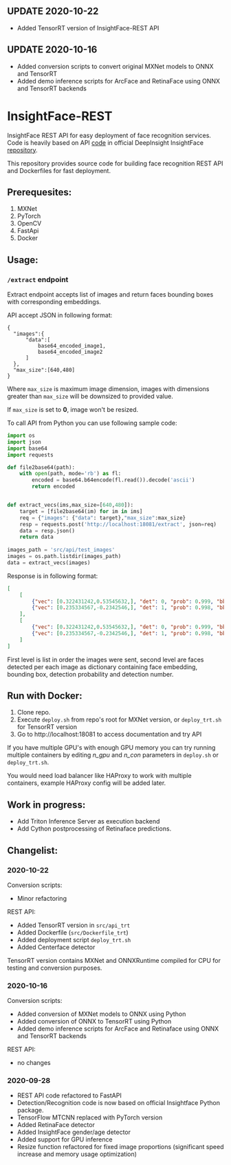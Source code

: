 ## UPDATE 2020-10-22

- Added TensorRT version of InsightFace-REST API

## UPDATE 2020-10-16

- Added conversion scripts to convert original MXNet models to ONNX
and TensorRT
- Added demo inference scripts for ArcFace and RetinaFace using ONNX
and TensorRT backends

# InsightFace-REST

InsightFace REST API for easy deployment of face recognition services.
Code is heavily based on API [code](https://github.com/deepinsight/insightface/tree/master/python-package)
in official DeepInsight InsightFace [repository](https://github.com/deepinsight/insightface). 

This repository provides source code for building face recognition REST API
and Dockerfiles for fast deployment.

## Prerequesites:


1. MXNet
2. PyTorch
3. OpenCV
4. FastApi
5. Docker


## Usage:
### `/extract` endpoint

Extract endpoint accepts list of images and return faces bounding boxes with corresponding 
embeddings.

API accept JSON in following format:
```
{
  "images":{
      "data":[
          base64_encoded_image1,  
          base64_encoded_image2
      ]
  },
  "max_size":[640,480]
}
```

Where `max_size` is maximum image dimension, images with dimensions greater than `max_size`
will be downsized to provided value.

If `max_size` is set to **0**, image won't be resized.

To call API from Python you can use following sample code:

```python
import os
import json
import base64
import requests

def file2base64(path):
    with open(path, mode='rb') as fl:
        encoded = base64.b64encode(fl.read()).decode('ascii')
        return encoded


def extract_vecs(ims,max_size=[640,480]):
    target = [file2base64(im) for im in ims]
    req = {"images": {"data": target},"max_size":max_size}
    resp = requests.post('http://localhost:18081/extract', json=req)
    data = resp.json()
    return data
    
images_path = 'src/api/test_images'
images = os.path.listdir(images_path)
data = extract_vecs(images)

```
Response is in following format:

```json
[
    [
        {"vec": [0.322431242,0.53545632,], "det": 0, "prob": 0.999, "bbox": [100,100,200,200]},
        {"vec": [0.235334567,-0.2342546,], "det": 1, "prob": 0.998, "bbox": [200,200,300,300]},
    ],
    [
        {"vec": [0.322431242,0.53545632,], "det": 0, "prob": 0.999, "bbox": [100,100,200,200]},
        {"vec": [0.235334567,-0.2342546,], "det": 1, "prob": 0.998, "bbox": [200,200,300,300]},
    ]
]
```
First level is list in order the images were sent, second level are faces detected per each image as 
dictionary containing face embedding, bounding box, detection probability and detection number.  

## Run with Docker:

1. Clone repo.
2. Execute `deploy.sh` from repo's root for MXNet version, or `deploy_trt.sh`
   for TensorRT version
3. Go to http://localhost:18081 to access documentation and try API

If you have multiple GPU's with enough GPU memory you can try running multiple containers by
editing *n_gpu* and *n_con* parameters in `deploy.sh` or `deploy_trt.sh`.

You would need load balancer like HAProxy to work with multiple containers,
example HAProxy config will be added later.

## Work in progress:
- Add Triton Inference Server as execution backend
- Add Cython postprocessing of Retinaface predictions.


## Changelist:

### 2020-10-22
Conversion scripts:
- Minor refactoring

REST API:
- Added TensorRT version in `src/api_trt`
- Added Dockerfile (`src/Dockerfile_trt`)
- Added deployment script `deploy_trt.sh`
- Added Centerface detector

TensorRT version contains MXNet and ONNXRuntime compiled for CPU
for testing and conversion purposes.

### 2020-10-16
Conversion scripts:
- Added conversion of MXNet models to ONNX using Python
- Added conversion of ONNX to TensorRT using Python
- Added demo inference scripts for ArcFace and Retinaface using ONNX
and TensorRT backends

REST API:
- no changes

### 2020-09-28
- REST API code refactored to FastAPI
- Detection/Recognition code is now based on official Insightface Python package.
- TensorFlow MTCNN replaced with PyTorch version
- Added RetinaFace detector
- Added InsightFace gender/age detector
- Added support for GPU inference
- Resize function refactored for fixed image proportions (significant speed increase and memory usage optimization)


